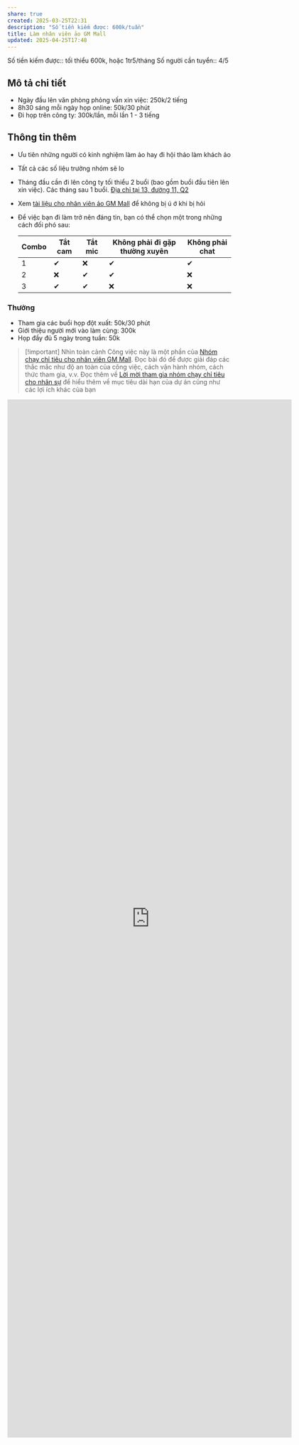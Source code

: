```yaml
---
share: true
created: 2025-03-25T22:31
description: "Số tiền kiếm được: 600k/tuần"
title: Làm nhân viên ảo GM Mall
updated: 2025-04-25T17:48
---
```

Số tiền kiếm được:: tối thiểu 600k, hoặc 1tr5/tháng
Số người cần tuyển:: 4/5

## Mô tả chi tiết
- Ngày đầu lên văn phòng phỏng vấn xin việc: 250k/2 tiếng
- 8h30 sáng mỗi ngày họp online: 50k/30 phút
- Đi họp trên công ty: 300k/lần, mỗi lần 1 - 3 tiếng

## Thông tin thêm
- Ưu tiên những người có kinh nghiệm làm ảo hay đi hội thảo làm khách ảo
- Tất cả các số liệu trưởng nhóm sẽ lo
- Tháng đầu cần đi lên công ty tối thiểu 2 buổi (bao gồm buổi đầu tiên lên xin việc). Các tháng sau 1 buổi. [Địa chỉ tại 13, đường 11, Q2](https://maps.app.goo.gl/1fcuwPmNYAEgZgaL8)
- Xem [tài liệu cho nhân viên ảo GM Mall](../../../../../../%F0%9F%93%90D%E1%BB%B1%20%C3%A1n/Ch%E1%BA%A1y%20ch%E1%BB%89%20ti%C3%AAu/L%C3%A0m%20nh%C3%A2n%20s%E1%BB%B1%20%E1%BA%A3o/T%C3%A0i%20li%E1%BB%87u%20cho%20t%E1%BB%ABng%20c%C3%B4ng%20ty/T%C3%A0i%20li%E1%BB%87u%20cho%20nh%C3%A2n%20vi%C3%AAn%20%E1%BA%A3o%20GM%20Mall.md) để không bị ú ớ khi bị hỏi
- Để việc bạn đi làm trở nên đáng tin, bạn có thể chọn một trong những cách đối phó sau:

  | Combo | Tắt cam | Tắt mic | Không phải đi gặp thường xuyên | Không phải chat |
  | ----- | ------- | ------- | ------------------------------ | --------------- |
  | 1     | ✔       | ❌      | ✔                              | ✔               |
  | 2     | ❌      | ✔       | ✔                              | ❌              |
  | 3     | ✔       | ✔       | ❌                             | ❌              |

### Thưởng
- Tham gia các buổi họp đột xuất: 50k/30 phút
- Giới thiệu người mới vào làm cùng: 300k
- Họp đầy đủ 5 ngày trong tuần: 50k

> [!important] Nhìn toàn cảnh
> Công việc này là một phần của [Nhóm chạy chỉ tiêu cho nhân viên GM Mall](./index.md). Đọc bài đó để được giải đáp các thắc mắc như độ an toàn của công việc, cách vận hành nhóm, cách thức tham gia, v.v. Đọc thêm về [Lời mời tham gia nhóm chạy chỉ tiêu cho nhân sự](../../../../../../%F0%9F%93%90D%E1%BB%B1%20%C3%A1n/Ch%E1%BA%A1y%20ch%E1%BB%89%20ti%C3%AAu/L%E1%BB%9Di%20m%E1%BB%9Di%20tham%20gia%20nh%C3%B3m%20ch%E1%BA%A1y%20ch%E1%BB%89%20ti%C3%AAu%20cho%20nh%C3%A2n%20s%E1%BB%B1.md) để hiểu thêm về mục tiêu dài hạn của dự án cũng như các lợi ích khác của bạn

<iframe src="https://docs.google.com/forms/d/e/1FAIpQLSdgrWE5lO8Ijww22LJg-y_fFdJy1ibPQD5EN4dTLK7_WFnV6A/viewform?embedded=true" width="640" height="2338" frameborder="0" marginheight="0" marginwidth="0">Loading…</iframe>
